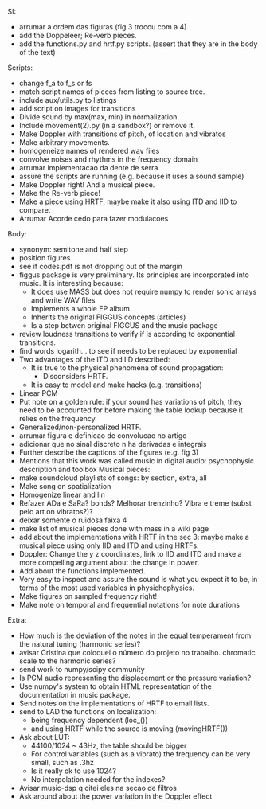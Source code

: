 SI:
* arrumar a ordem das figuras (fig 3 trocou com a 4)
* add the Doppeleer; Re-verb pieces.
* add the functions.py and hrtf.py scripts. (assert that they are in the body of the text)

Scripts:
* change f_a to f_s or fs
* match script names of pieces from listing to source tree.
* include aux/utils.py to listings
* add script on images for transitions
* Divide sound by max(max, min) in normalization
* Include movement(2).py (in a sandbox?) or remove it.
* Make Doppler with transitions of pitch, of location and vibratos
* Make arbitrary movements.
* homogeneize names of rendered wav files
* convolve noises and rhythms in the frequency domain
* arrumar implementacao da dente de serra
* assure the scripts are running (e.g. because it uses a sound sample)
* Make Doppler right! And a musical piece.
* Make the Re-verb piece!
* Make a piece using HRTF, maybe make it also using ITD and IID to compare.
* Arrumar Acorde cedo para fazer modulacoes

Body:
* synonym: semitone and half step
* position figures
* see if codes.pdf is not dropping out of the margin
* figgus package is very preliminary. Its principles are incorporated into music. It is interesting because:
  - It does use MASS but does not require numpy to render sonic arrays and write WAV files
  - Implements a whole EP album.
  - Inherits the original FIGGUS concepts (articles)
  - Is a step betwen original FIGGUS and the music package
* review loudness transitions to verify if is according to exponential transitions.
* find words logarith... to see if needs to be replaced by exponential
* Two advantages of the ITD and IID described:
  - It is true to the physical phenomena of sound propagation:
    - Disconsiders HRTF.
  - It is easy to model and make hacks (e.g. transitions)
* Linear PCM
* Put note on a golden rule: if your sound has variations of pitch,
they need to be accounted for before making the table lookup because
it relies on the frequency.
* Generalized/non-personalized HRTF.
* arrumar figura e definicao de convolucao no artigo
* adicionar que no sinal discreto n ha derivadas e integrais
* Further describe the captions of the figures (e.g. fig 3)
* Mentions that this work was called music in digital audio: psychophysic description and toolbox
Musical pieces:
* make soundcloud playlists of songs: by section, extra, all
* Make song on spatialization
* Homogenize linear and lin
* Refazer ADa e SaRa? bonds? Melhorar trenzinho? Vibra e treme (subst pelo art on vibratos?)?
* deixar somente o ruidosa faixa 4
* make list of musical pieces done with mass in a wiki page
* add about the implementations with HRTF in the sec 3:
maybe make a musical piece using only IID and ITD
and using HRTFs.
* Doppler: Change the y z coordinates, link to IID and ITD
and make a more compelling argument about the change in power.
* Add about the functions implemented.
* Very easy to inspect and assure the sound is what you expect it to be, in terms of the most used variables in physichophysics.
* Make figures on sampled frequency right!
* Make note on temporal and frequential notations for note durations

Extra:
* How much is the deviation of the notes in the
equal temperament from the natural tuning (harmonic series)?
* avisar Cristina que coloquei o número do projeto no trabalho.
chromatic scale to the harmonic series?
* send work to numpy/scipy community
* Is PCM audio representing the displacement or the pressure variation?
* Use numpy's system to obtain HTML representation of the documentation in music package.
* Send notes on the implementations of HRTF to email lists.
* send to LAD the functions on localization:
  - being frequency dependent (loc\_())
  - and using HRTF while the source is moving (movingHRTF())
* Ask about LUT:
	- 44100/1024 ~ 43Hz, the table should be bigger
	- For control variables (such as a vibrato) the frequency can be very small,
	such as .3hz
	- Is it really ok to use 1024?
	- No interpolation needed for the indexes?
* Avisar music-dsp q citei eles na secao de filtros
* Ask around about the power variation in the Doppler effect
